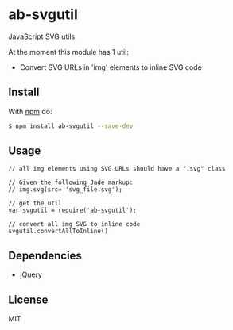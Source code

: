 # ab-svgutil

JavaScript SVG utils.

At the moment this module has 1 util:

- Convert SVG URLs in 'img' elements to inline SVG code

## Install

With [npm](http://npmjs.org) do:

```bash
$ npm install ab-svgutil --save-dev
```

## Usage
	
	// all img elements using SVG URLs should have a ".svg" class

	// Given the following Jade markup:
	// img.svg(src= 'svg_file.svg');

	// get the util
	var svgutil = require('ab-svgutil');

	// convert all img SVG to inline code
	svgutil.convertAllToInline()

## Dependencies

- jQuery

## License

MIT
